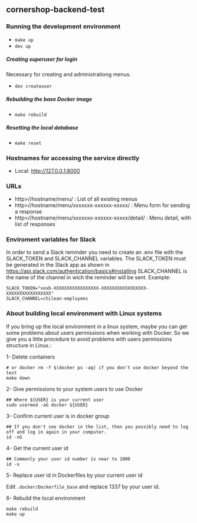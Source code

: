 ## cornershop-backend-test

### Running the development environment

* `make up`
* `dev up`

##### Creating superuser for login

Necessary for creating and administrationg menus.

* `dev createuser`

##### Rebuilding the base Docker image

* `make rebuild`

##### Resetting the local database

* `make reset`

### Hostnames for accessing the service directly

* Local: http://127.0.0.1:8000

### URLs

- http>//hostname/menu/ : List of all existing menus
- http>//hostname/menu/xxxxxxx-xxxxxx-xxxxx/ : Menu form for sending a response
- http>//hostname/menu/xxxxxxx-xxxxxx-xxxxx/detail/ : Menu detail, with list of responses

### Enviroment variables for Slack

In order to send a Slack reminder you need to create an .env file with the SLACK_TOKEN and SLACK_CHANNEL variables. The SLACK_TOKEN must be generated in the Slack app as shown in https://api.slack.com/authentication/basics#installing
SLACK_CHANNEL is the name of the channel in wich the reminder will be sent. Example:

```
SLACK_TOKEN="xoxb-XXXXXXXXXXXXXXXXX-XXXXXXXXXXXXXXXXX-XXXXXXXXXXXXXXXXX"
SLACK_CHANNEL=chilean-employees
```


### About building local environment with Linux systems

If you bring up the local environment in a linux system, maybe you can get some problems about users permissions when working with Docker.
So we give you a little procedure to avoid problems with users permissions structure in Linux.:

1- Delete containers

```
# or docker rm -f $(docker ps -aq) if you don't use docker beyond the test
make down
```

2- Give permissions to your system users to use Docker

```
## Where ${USER} is your current user
sudo usermod -aG docker ${USER}
```

3- Confirm current user is in docker group

```
## If you don't see docker in the list, then you possibly need to log off and log in again in your computer.
id -nG
```


4-  Get the current user id

```
## Commonly your user id number is near to 1000
id -u
```

5- Replace user id in Dockerfiles by your current user id

Edit `.docker/Dockerfile_base` and replace 1337 by your user id.

6- Rebuild the local environment 

```
make rebuild
make up
```